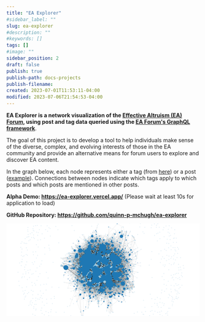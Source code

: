 ```yaml
---
title: "EA Explorer"
#sidebar_label: "" 
slug: ea-explorer 
#description: ""
#keywords: []
tags: []
#image: ""
sidebar_position: 2
draft: false
publish: true
publish-path: docs-projects
publish-filename: 
created: 2023-07-01T11:53:11-04:00
modified: 2023-07-06T21:54:53-04:00
---
```


**EA Explorer is a network visualization of the [Effective Altruism (EA) Forum](https://forum.effectivealtruism.org/), using post and tag data queried using the [EA Forum's GraphQL framework](https://www.lesswrong.com/posts/LJiGhpq8w4Badr5KJ/graphql-tutorial-for-lesswrong-and-effective-altruism-forum)**.

The goal of this project is to develop a tool to help individuals make sense of the diverse, complex, and evolving interests of those in the EA community and provide an alternative means for forum users to explore and discover EA content.

In the graph below, each node represents either a tag (from [here](https://forum.effectivealtruism.org/topics/all)) or a post ([example](https://forum.effectivealtruism.org/s/B79ro5zkhndbBKRRX/p/ZhNaizQgYY9dXdQkM)). Connections between nodes indicate which tags apply to which posts and which posts are mentioned in other posts.

**Alpha Demo: https://ea-explorer.vercel.app/** (Please wait at least 10s for application to load)

**GitHub Repository: https://github.com/quinn-p-mchugh/ea-explorer**

![EA Explorer screenshot](../docs/2022-12-11-ea-explorer-screenshot.png)